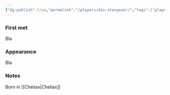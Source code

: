 ```yaml
---
{"dg-publish":true,"permalink":"/players/dio-stargazer/","tags":["player"],"noteIcon":"player","created":"2023-12-30T13:33:34.185+01:00","updated":"2024-01-06T10:02:06.262+01:00"}
---
```


### First met
Bla
### Appearance
Bla
### Notes
Born in [[Cheliax\|Cheliax]]